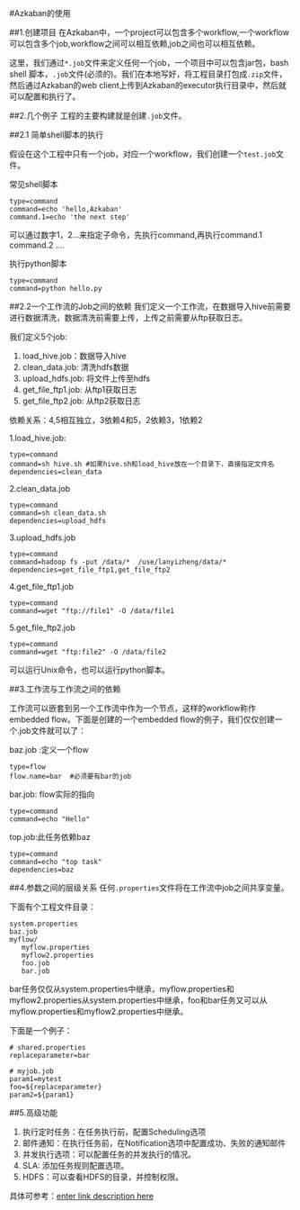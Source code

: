 #Azkaban的使用

##1.创建项目
在Azkaban中，一个project可以包含多个workflow,一个workflow可以包含多个job,workflow之间可以相互依赖,job之间也可以相互依赖。

这里，我们通过`*.job`文件来定义任何一个job，一个项目中可以包含jar包，bash shell 脚本，`.job`文件(必须的)。我们在本地写好，将工程目录打包成`.zip`文件，然后通过Azkaban的web client上传到Azkaban的executor执行目录中，然后就可以配置和执行了。

##2.几个例子
工程的主要构建就是创建`.job`文件。

##2.1 简单shell脚本的执行

假设在这个工程中只有一个job，对应一个workflow，我们创建一个`test.job`文件。

常见shell脚本

```
type=command
command=echo 'hello,Azkaban'
command.1=echo 'the next step'
```

可以通过数字1，2...来指定子命令，先执行command,再执行command.1 command.2   ....


执行python脚本

```
type=command
command=python hello.py
```

##2.2一个工作流的Job之间的依赖
我们定义一个工作流，在数据导入hive前需要进行数据清洗，数据清洗前需要上传，上传之前需要从ftp获取日志。

我们定义5个job:
1. load_hive.job：数据导入hive
2. clean_data.job: 清洗hdfs数据
3. upload_hdfs.job: 将文件上传至hdfs
4. get_file_ftp1.job: 从ftp1获取日志
5. get_file_ftp2.job: 从ftp2获取日志

依赖关系：4,5相互独立，3依赖4和5，2依赖3，1依赖2

1.load_hive.job:

```
type=command
command=sh hive.sh #如果hive.sh和load_hive放在一个目录下，直接指定文件名
dependencies=clean_data
```

2.clean_data.job

```
type=command
command=sh clean_data.sh
dependencies=upload_hdfs
```

3.upload_hdfs.job

```
type=command
command=hadoop fs -put /data/*  /use/lanyizheng/data/*
dependencies=get_file_ftp1,get_file_ftp2
```

4.get_file_ftp1.job

```
type=command
command=wget "ftp://file1" -O /data/file1
```

5.get_file_ftp2.job

```
type=command
command=wget "ftp:file2" -O /data/file2
```

可以运行Unix命令，也可以运行python脚本。


##3.工作流与工作流之间的依赖

工作流可以嵌套到另一个工作流中作为一个节点，这样的workflow称作embedded flow。下面是创建的一个embedded flow的例子，我们仅仅创建一个.job文件就可以了：

baz.job :定义一个flow

```
type=flow
flow.name=bar  #必须要有bar的job
```

bar.job: flow实际的指向

```
type=command
command=echo "Hello"
```

top.job:此任务依赖baz

```
type=command
command=echo "top task"
dependencies=baz
```



##4.参数之间的层级关系
任何`.properties`文件将在工作流中job之间共享变量。

下面有个工程文件目录：

```
system.properties
baz.job
myflow/
   myflow.properties
   myflow2.properties
   foo.job
   bar.job
```

bar任务仅仅从system.properties中继承，myflow.properties和myflow2.properties从system.properties中继承，foo和bar任务又可以从myflow.properties和myflow2.properties中继承。

下面是一个例子：

```
# shared.properties
replaceparameter=bar

# myjob.job
param1=mytest
foo=${replaceparameter}
param2=${param1}
```

##5.高级功能

1. 执行定时任务：在任务执行前，配置Scheduling选项
2. 邮件通知：在执行任务前，在Notification选项中配置成功、失败的通知邮件
3. 并发执行选项：可以配置任务的并发执行的情况。
4. SLA: 添加任务规则配置选项。
5. HDFS：可以查看HDFS的目录，并控制权限。

具体可参考：[enter link description here](http://azkaban.github.io/azkaban/docs/latest/#schedule-flow)

